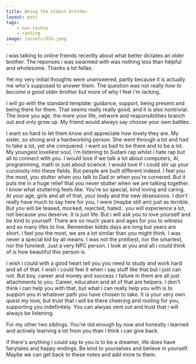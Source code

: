 ```yaml
---
title: Being the eldest brother
layout: post
tags:
    - non-techie
    - ranting
image: /assets/OIG.jpeg
---
```


i was talking to online friends recently about what better dictates an older brother. The reponses i was swarmed with was nothing less than helpful and wholesome. Thanks a lot fellas. 

Yet my very initial thoughts were unanswered, partly because it is actually me who's supposed to answer them. The question was not really _how to become a good older brother_ but more of why I feel i'm lacking.

I will go with the standard template: guidance, support, being present and being there for them. That seems really really good, and it is also nontrivial. The more you age, the more your life, network and responsibilities branch out and only grow up. My friend would always say choose your own battles. 



I want so hard to let them know and appreciate how lovely they are. My sister, so strong and a hardworking person. She went through a lot and had to take a lot, yet she conquered. i want so bad to be there and to be a lot. 
My youngest loveliest soul, i'm listening to Sudani rap whilst i hate rap but all to connect with you. I would love if we talk a lot about computers, AI, programming, math or just about science. I would love if i could stir up your curuiosity into these fields. But people are built different indeed. 
I feel you the most, you stutter when you talk to Dad or when you're cornered. But it puts me in a huge relief that you never stutter when we are talking together. I know what stuttering feels like. You're so special, kind loving and caring. At your age, girls and all of that, your body and the new obsessions. I don't really have much to say here for you, I were (maybe still am) just as terrible. But you will be teased, mocked, rejected, hated.. you will experience a lot, not because you deserve. It is just life. But i will ask you to love yourself and be kind to yourself. There are so much years and ages for you to witness and so many lifes to live. Remember kiddo days are long but years are short. i feel you the most, we are a lot similar than you might think. I was never a special kid by all means. I was not the prettiest, nor the smartest, nor the funniest. Just a very NPC person. I look at you and all i could think of is how beautiful this person is.

I wish i could with a good heart tell you you need to study and work hard and all of that. I wish i could feel it when i say stuff like that but i just can not. But boy, career and money and success / failure in them are all just attachments to you. Career, education and all of that are helpers. I don't think i can help you with that, but what i can really help you with is to support you in whatever path you have chosen to take. It is your very own quest my love, but trust that i will be there cheering and rooting for you, supporting you indefinitely. You can alwyas vent out and trust that i will always be listening.

For my other two siblings. You're old enough by now and honestly i learned and actively learning a lot from you than i think i can give back.

if there's anything i could say to you is to be a dreamer, life does have fairytales and happy endings. Be kind to yourselves and believe in yourself. Maybe we can get back to these notes and add more to them.

